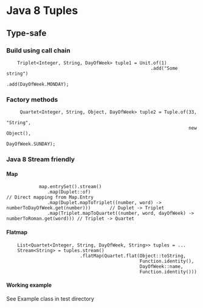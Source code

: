 # Java 8 Tuples
## Type-safe
### Build using call chain

        Triplet<Integer, String, DayOfWeek> tuple1 = Unit.of(1)
                                                         .add("Some string")
                                                         .add(DayOfWeek.MONDAY);

### Factory methods
         Quartet<Integer, String, Object, DayOfWeek> tuple2 = Tuple.of(33,
                                                                       "String",
                                                                       new Object(),
                                                                       DayOfWeek.SUNDAY);
### Java 8 Stream friendly
#### Map
                map.entrySet().stream()
                   .map(Duplet::of)                                                                 // Direct mapping from Map.Entry
                   .map(Duplet.mapToTriplet((number, word) -> numberToDayOfWeek.get(number)))       // Duplet -> Triplet
                   .map(Triplet.mapToQuartet((number, word, dayOfWeek) -> numberToRoman.get(word))) // Triplet -> Quartet
#### Flatmap

        List<Quartet<Integer, String, DayOfWeek, String>> tuples = ...
        Stream<String> = tuples.stream()
                               .flatMap(Quartet.flat(Object::toString,
                                                     Function.identity(),
                                                     DayOfWeek::name,
                                                     Function.identity()))
#### Working example
See Example class in test directory
